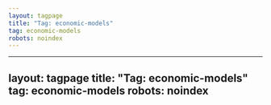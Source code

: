 ```yaml
---
layout: tagpage
title: "Tag: economic-models"
tag: economic-models
robots: noindex
---
```

---
layout: tagpage
title: "Tag: economic-models"
tag: economic-models
robots: noindex
---
